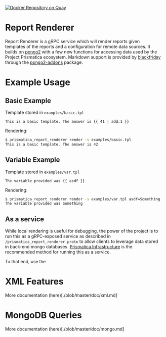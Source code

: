 [![Docker Repository on Quay](https://quay.io/repository/project-prismatica/prismatica-report-render/status "Docker Repository on Quay")](https://quay.io/repository/project-prismatica/prismatica-report-render)
# Report Renderer

Report Renderer is a gRPC service which will render reports given templates of
the reports and a configuration for remote data sources. It builds on
[pongo2](https://github.com/flosch/pongo2) with a few new functions for
accessing data used by the Project Prismatica ecosystem. Markdown support is
provided by [blackfriday](https://github.com/russross/blackfriday) through the
[pongo2-addons](https://github.com/flosch/pongo2-addons) package.

# Example Usage


## Basic Example
Template stored in ```examples/basic.tpl```
```
This is a basic template. The answer is {{ 41 | add:1 }}
```

Rendering:
```bash
$ prismatica_report_renderer render -s examples/basic.tpl
This is a basic template. The answer is 42
```

## Variable Example
Template stored in ```examples/var.tpl```
```
The variable provided was {{ asdf }}
```

Rendering:
```bash
$ prismatica_report_renderer render -s examples/var.tpl asdf=Something
The variable provided was Something
```

## As a service

While local rendering is useful for debugging, the power of the project is to
run this as a gRPC-exposed service as described in
```/prismatica_report_renderer.proto``` to allow clients to leverage data stored
in back-end mongo databases.
[Prismatica Infrastructure](https://github.com/Project-Prismatica/prismatica-infrastructure)
is the recommended method for running this as a service.

To that end, use the 

# XML Features

More documentation (here)[./blob/master/doc/xml.md]

# MongoDB Queries

More documentation (here)[./blob/master/doc/mongo.md]
